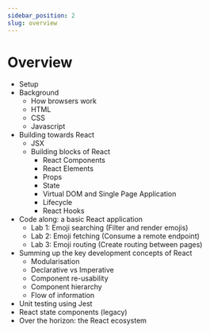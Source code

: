 ```yaml
---
sidebar_position: 2
slug: overview
---
```


# Overview

- Setup
- Background
  - How browsers work
  - HTML
  - CSS
  - Javascript
- Building towards React
  - JSX
  - Building blocks of React
    - React Components
    - React Elements
    - Props
    - State
    - Virtual DOM and Single Page Application
    - Lifecycle
    - React Hooks
- Code along: a basic React application
  - Lab 1: Emoji searching (Filter and render emojis)
  - Lab 2: Emoji fetching (Consume a remote endpoint)
  - Lab 3: Emoji routing (Create routing between pages)
- Summing up the key development concepts of React
  - Modularisation
  - Declarative vs Imperative
  - Component re-usability
  - Component hierarchy
  - Flow of information
- Unit testing using Jest
- React state components (legacy)
- Over the horizon: the React ecosystem
